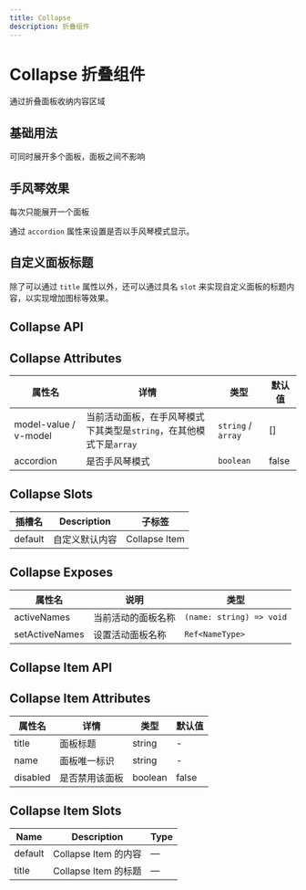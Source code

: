 ```yaml
---
title: Collapse
description: 折叠组件
---
```


# Collapse 折叠组件

通过折叠面板收纳内容区域

## 基础用法

可同时展开多个面板，面板之间不影响
<preview path="../common/Collapse/CollapseBase.vue"></preview>

## 手风琴效果

每次只能展开一个面板

通过 `accordion` 属性来设置是否以手风琴模式显示。
<preview path="../common/Collapse/CollapseAccordion.vue"></preview>

## 自定义面板标题

除了可以通过 `title` 属性以外，还可以通过具名 `slot` 来实现自定义面板的标题内容，以实现增加图标等效果。

<preview path="../common/Collapse/CollapseCustom.vue"></preview>

## Collapse API

## Collapse Attributes

| 属性名                | 详情                                                                | 类型               | 默认值 |
| --------------------- | ------------------------------------------------------------------- | ------------------ | ------ |
| model-value / v-model | 当前活动面板，在手风琴模式下其类型是`string`，在其他模式下是`array` | `string` / `array` | []     |
| accordion             | 是否手风琴模式                                                      | `boolean`          | false  |

## Collapse Slots

| 插槽名  | Description    | 子标签        |
| ------- | -------------- | ------------- |
| default | 自定义默认内容 | Collapse Item |

## Collapse Exposes

| 属性名         | 说明               | 类型                     |
| -------------- | ------------------ | ------------------------ |
| activeNames    | 当前活动的面板名称 | `(name: string) => void` |
| setActiveNames | 设置活动面板名称   | `Ref<NameType>`          |

## Collapse Item API

## Collapse Item Attributes

| 属性名   | 详情           | 类型    | 默认值 |
| -------- | -------------- | ------- | ------ |
| title    | 面板标题       | string  | -      |
| name     | 面板唯一标识   | string  | -      |
| disabled | 是否禁用该面板 | boolean | false  |

## Collapse Item Slots

| Name    | Description          | Type |
| ------- | -------------------- | ---- |
| default | Collapse Item 的内容 | —    |
| title   | Collapse Item 的标题 | —    |
